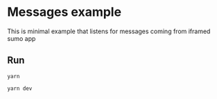# Messages example

This is minimal example that listens for messages coming from iframed sumo app

## Run

`yarn`

`yarn dev`
